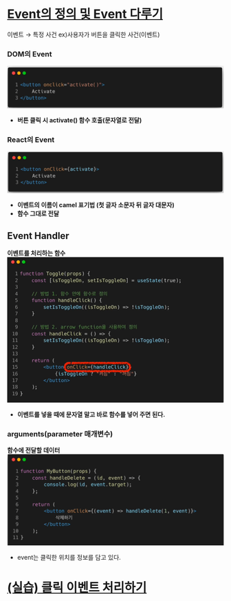 # [Event의 정의 및 Event 다루기](https://www.inflearn.com/course/%EC%B2%98%EC%9D%8C-%EB%A7%8C%EB%82%9C-%EB%A6%AC%EC%95%A1%ED%8A%B8/unit/113275)

이벤트 → 특정 사건 ex)사용자가 버튼을 클릭한 사건(이벤트)

### DOM의 Event
![alt text](<imges/image (33).png>)


- **버튼 클릭 시 activate() 함수 호출(문자열로 전달)**

### React의 Event
![alt text](<imges/image (34).png>)


- **이벤트의 이름이 camel 표기법 (첫 글자 소문자 뒤 글자 대문자)**
- **함수 그대로 전달**

## Event Handler

**이벤트를 처리하는 함수**
![alt text](<imges/image (35).png>)

- **이벤트를 넣을 때에 문자열 말고 바로 함수를 넣어 주면 된다.**

### arguments(parameter 매개변수)

**함수에 전달할 데이터**
![alt text](<imges/image (36).png>)


- event는 클릭한 위치를 정보를 담고 있다.

# [(실습) 클릭 이벤트 처리하기](https://www.inflearn.com/course/%EC%B2%98%EC%9D%8C-%EB%A7%8C%EB%82%9C-%EB%A6%AC%EC%95%A1%ED%8A%B8/unit/113276)